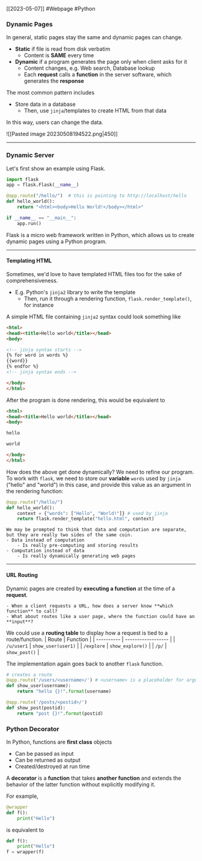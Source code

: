 [[2023-05-07]] #Webpage #Python

### Dynamic Pages
In general, static pages stay the same and dynamic pages can change.
- **Static** if file is read from disk verbatim
	- Content is **SAME** every time
- **Dynamic** if a program generates the page only when client asks for it
	- Content changes, e.g. Web search, Database lookup
	- Each **request** calls a **function** in the server software, which generates the **response**

The most common pattern includes
- Store data in a database
	- Then, use `jinja`/templates to create HTML from that data

In this way, users can change the data.

![[Pasted image 20230508194522.png|450]]

---

### Dynamic Server
Let's first show an example using Flask.

```python
import flask
app = flask.Flask(__name__)

@app.route("/hello/")  # this is pointing to http://localhost/hello
def hello_world():
	return "<html><body>Hello World!</body></html>"

if __name__ == "__main__":
	app.run()
```

Flask is a micro web framework written in Python, which allows us to create dynamic pages using a Python program.

---

#### Templating HTML
Sometimes, we'd love to have templated HTML files too for the sake of comprehensiveness.
- E.g. Python's `jinja2` library to write the template
	- Then, run it through a rendering function, `flask.render_template()`, for instance

A simple HTML file containing `jinja2` syntax could look something like
```html
<html>
<head><title>Hello world</title></head>
<body>

<!-- jinja syntax starts -->
{% for word in words %}
{{word}}
{% endfor %}
<!-- jinja syntax ends -->

</body>
</html>
```

After the program is done rendering, this would be equivalent to
```html
<html>
<head><title>Hello world</title></head>
<body>

hello

world

</body>
</html>
```

How does the above get done dynamically? We need to refine our program. To work with `flask`, we need to store our **variable** `words` used by `jinja` ("hello" and "world") in this case, and provide this value as an argument in the rendering function:

```python
@app.route("/hello/")
def hello_world():
	context = {"words": ["Hello", "World!"]} # used by jinja
	return flask.render_template("hello.html", context)
```

```ad-important
We may be prompted to think that data and computation are separate, but they are really two sides of the same coin.
- Data instead of computation
	- Is really pre-computing and storing results
- Computation instead of data
	- Is really dynamically generating web pages
```

---

#### URL Routing
Dynamic pages are created by **executing a function** at the time of a **request**. 

```ad-question
- When a client requests a URL, how does a server know **which function** to call?
- What about routes like a user page, where the function could have an **input**?
```

We could use a **routing table** to display how a request is tied to a route/function.
| Route      | Function           |
| ---------- | ------------------ |
| `/u/user1` | `show_user(user1)` |
| `/explore` | `show_explore()`   |
| `/p/`      | `show_post()`                   |

The implementation again goes back to another `flask` function. 

```python
# creates a route
@app.route('/users/<username>/') # <username> is a placeholder for argument
def show_user(username):
    return "hello {}!".format(username)

@app.route('/posts/<postid>/')
def show_post(postid):
    return "post {}!".format(postid)
```

### Python Decorator
In Python, functions are **first class** objects
- Can be passed as input
- Can be returned as output
- Created/destroyed at run time

A **decorator** is a **function** that takes **another function** and extends the behavior of the latter function without explicitly modifying it.

For example,

```python
@wrapper
def f():
	print("Hello")
```

is equivalent to

```python
def f():
	print("Hello")
f = wrapper(f)
```
